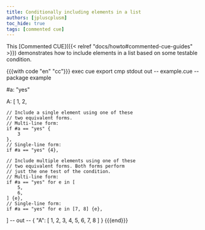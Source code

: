 ```yaml
---
title: Conditionally including elements in a list
authors: [jpluscplusm]
toc_hide: true
tags: [commented cue]
---
```


This [Commented CUE]({{< relref "docs/howto#commented-cue-guides" >}})
demonstrates how to include elements in a list based on some testable condition.

{{{with code "en" "cc"}}}
exec cue export
cmp stdout out
-- example.cue --
package example

#a: "yes"

A: [
	1,
	2,

	// Include a single element using one of these
	// two equivalent forms.
	// Multi-line form:
	if #a == "yes" {
		3
	},
	// Single-line form:
	if #a == "yes" {4},

	// Include multiple elements using one of these
	// two equivalent forms. Both forms perform
	// just the one test of the condition.
	// Multi-line form:
	if #a == "yes" for e in [
		5,
		6,
	] {e},
	// Single-line form:
	if #a == "yes" for e in [7, 8] {e},
]
-- out --
{
    "A": [
        1,
        2,
        3,
        4,
        5,
        6,
        7,
        8
    ]
}
{{{end}}}
